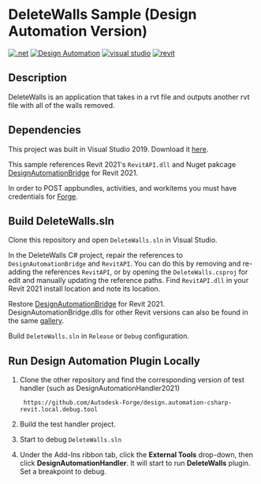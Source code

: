 # DeleteWalls Sample (Design Automation Version)

[![.net](https://img.shields.io/badge/.net-4.7|4.8-green.svg)](http://www.microsoft.com/en-us/download/details.aspx?id=30653)
[![Design Automation](https://img.shields.io/badge/Design%20Automation-v3-green.svg)](https://forge.autodesk.com/en/docs/design-automation/v3/developers_guide/overview/)
[![visual studio](https://img.shields.io/badge/Visual%20Studio-2017|2019-green.svg)](https://www.visualstudio.com/)
[![revit](https://img.shields.io/badge/revit-2018|2019|2020|2021-red.svg)](https://www.autodesk.com/products/revit/overview/)

## Description

DeleteWalls is an application that takes in a rvt file and outputs another rvt file with all of the walls removed.

## Dependencies

This project was built in Visual Studio 2019. Download it [here](https://www.visualstudio.com/).

This sample references Revit 2021's `RevitAPI.dll` and Nuget pakcage [DesignAutomationBridge](https://www.nuget.org/packages/Autodesk.Forge.DesignAutomation.Revit) for Revit 2021.

In order to POST appbundles, activities, and workitems you must have credentials for [Forge](../Docs/Forge.md).

## Build DeleteWalls.sln

Clone this repository and open `DeleteWalls.sln` in Visual Studio.  

In the DeleteWalls C# project, repair the references to `DesignAutomationBridge` and `RevitAPI`.  You can do this by removing and re-adding the references `RevitAPI`, or by opening the `DeleteWalls.csproj` for edit and manually updating the reference paths.
Find `RevitAPI.dll` in your Revit 2021 install location and note its location. 

Restore [DesignAutomationBridge](https://www.nuget.org/packages/Autodesk.Forge.DesignAutomation.Revit) for Revit 2021. DesignAutomationBridge.dlls for other Revit versions can also be found in the same [gallery](https://www.nuget.org/packages/Autodesk.Forge.DesignAutomation.Revit).

Build `DeleteWalls.sln` in `Release` or `Debug` configuration.

## Run Design Automation Plugin Locally

1. Clone the other repository and find the corresponding version of test handler (such as DesignAutomationHandler2021)
        
        https://github.com/Autodesk-Forge/design.automation-csharp-revit.local.debug.tool
2. Build the test handler project. 

3. Start to debug `DeleteWalls.sln`
4. Under the Add-Ins ribbon tab, click the **External Tools** drop-down, then click **DesignAutomationHandler**. It will start to run **DeleteWalls** plugin. Set a breakpoint to debug.